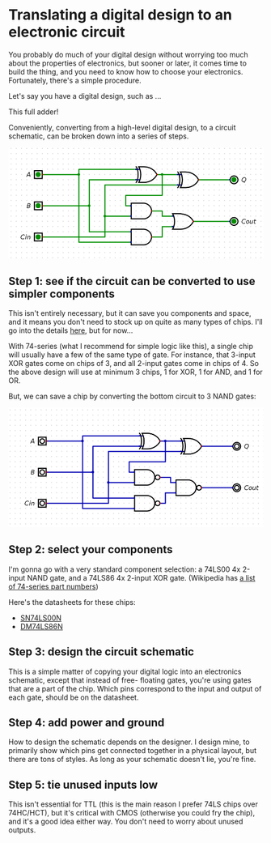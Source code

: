 # Translating a digital design to an electronic circuit

You probably do much of your digital design without worrying too much about the properties
of electronics, but sooner or later, it comes time to build the thing, and you need to know
how to choose your electronics.  Fortunately, there's a simple procedure.

Let's say you have a digital design, such as ...

This full adder!

Conveniently, converting from a high-level digital design, to a circuit schematic, can be broken down into
a series of steps.

<img src="/images/full_adder.png" />

## Step 1: see if the circuit can be converted to use simpler components

This isn't entirely necessary, but it can save you components and space, and it means you don't
need to stock up on quite as many types of chips.  I'll go into the details
[here](digital_techinques/logic_simplification), but for now...

With 74-series (what I recommend for simple logic like this), a single chip will usually have a few
of the same type of gate.  For instance, that 3-input XOR gates come on chips of 3, and all 2-input
gates come in chips of 4.  So the above design will use at minimum 3 chips, 1 for XOR, 1 for AND,
and 1 for OR.

But, we can save a chip by converting the bottom circuit to 3 NAND gates:

<img src="/images/full_adder_nand.png" />

## Step 2: select your components

I'm gonna go with a very standard component selection: a 74LS00 4x 2-input NAND gate, and a 74LS86 4x 2-input XOR
gate.  (Wikipedia has [a list of 74-series part numbers](https://en.wikipedia.org/wiki/List_of_7400-series_integrated_circuits))

Here's the datasheets for these chips:

- [SN74LS00N](https://www.ti.com/lit/ds/symlink/sn74ls00.pdf)
- [DM74LS86N](https://www.jameco.com/Jameco/Products/ProdDS/48098.pdf)

## Step 3: design the circuit schematic

This is a simple matter of copying your digital logic into an electronics schematic, except that instead of free-
floating gates, you're using gates that are a part of the chip.  Which pins correspond to the input and output of
each gate, should be on the datasheet.

## Step 4: add power and ground

How to design the schematic depends on the designer.  I design mine, to primarily show which pins get connected
together in a physical layout, but there are tons of styles.  As long as your schematic doesn't lie, you're fine.

## Step 5: tie unused inputs low

This isn't essential for TTL (this is the main reason I prefer 74LS chips over 74HC/HCT), but it's critical with
CMOS (otherwise you could fry the chip), and it's a good idea either way.  You don't need to worry about
unused outputs.